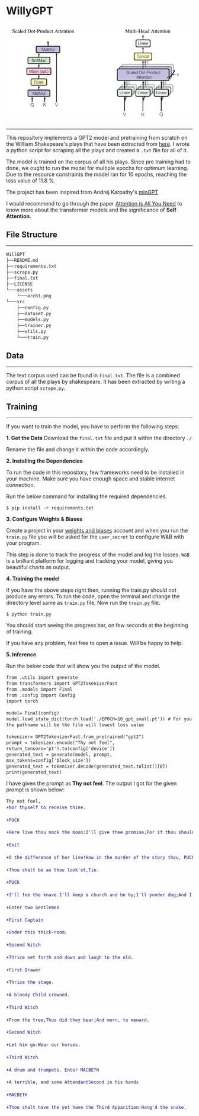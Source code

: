 # WillyGPT
![Attention Architecture](/assets/arch1.png)

---
This repository implements a GPT2 model and pretraining from scratch on the William Shakepeare's plays that have been extracted from [here](https://www.thecompleteworksofshakespeare.com). I wrote a python script for scraping all the plays and created a `.txt` file for all of it.

The model is trained on the corpus of all his plays. Since pre training had to done, we ought to run the model for multiple epochs for optimum learning. Due to the resource constraints the model ran for 10 epochs, reaching the loss value of 11.8 %. 

The project has been inspired from Andrej Karpathy's [minGPT](https://www.github.com/karpathy/minGPT)

I would recommend to go through the paper [Attention is All You Need](https://arxiv.org/pdf/1706.03762.pdf) to know more about the transformer models and the significance of **Self Attention**.
## File Structure
---
```
WillGPT
├──README.md
├──requirements.txt
├──scrape.py
├──final.txt
├──LICENSE
└───assets
    └───arch1.png
└───src
    ├──config.py
    ├──dataset.py
    ├──models.py
    ├──trainer.py
    ├──utils.py
    └───train.py
```
## Data
---

The text corpus used can be found in `final.txt`. The file is a combined corpus of all the plays by shakespeare. It has been extracted by writing a python script  `scrape.py`.

## Training
---
If you want to train the model, you have to perform the following steps:

**1. Get the Data**
Download the `final.txt` file and put it within the directory  `./`

Rename the file and change it within the code accordingly. 


**2. Installing the Dependencies**

To run the code in this repository, few frameworks need to be installed in your machine. Make sure you have enough space and stable internet connection.

Run the below command for installing the required dependencies.

```shell
$ pip install -r requirements.txt 
```

**3. Configure Weights & Biases**

Create a project in your [weights and biases](https://wandb.ai/) account and when you run the `train.py` file you will be asked for the `user_secret` to configure W&B with your program. 

This step is done to track the progress of the model and log the losses. `W&B` is a brilliant platform for logging and tracking your model, giving you beautiful charts as output. 

**4. Training the model** 

If you have the above steps right then, running the train.py should not produce any errors. 
To run the code, open the terminal and change the directory level same as `train.py` file. 
Now run the `train.py` file.

```shell
$ python train.py
```
You should start seeing the progress bar, on few seconds at the beginning of training.

If you have any problem, feel free to open a issue. Will be happy to help.

**5. Inference**

Run the below code that will show you the output of the model.

```shell
from .utils import generate
from transformers import GPT2TokenizerFast
from .models import Final
from .config import Config
import torch

model= Final(config)
model.load_state_dict(torch.load('./EPOCH=10_gpt_small.pt')) # For you the pathname will be the file will lowest loss value

tokenizer= GPT2TokenizerFast.from_pretrained("gpt2")
prompt = tokenizer.encode("Thy not feel", return_tensors='pt').to(config['device'])
generated_text = generate(model, prompt, max_tokens=config['block_size'])
generated_text = tokenizer.decode(generated_text.tolist()[0])
print(generated_text)

```

I have given the prompt as **Thy not feel**. The output I got for the given prompt is shown below:

```diff
Thy not feel,
+Nor thyself to receive thine.

+PUCK

+Here live thou mock the moon:I'll give thee promise;For if thou shouldst, I'll live to prove;Or I'll live by and force perforce.

+Exit

+O the difference of her live!How in the murder of the story thou, PUCK

+Thou shalt be as thou look'st,Tie.
 
+PUCK

+I'll fee the knave.I'll keep a church and be by;I'll yonder dog;And I will go.

+Enter two Gentlemen

+First Captain

+Under this thick-room.

+Second Witch

+Thrice set forth and down and laugh to the old.

+First Drawer

+Thrice the stage.

+A bloody Child crowned.

+Third Witch

+From the tree,Thus did they bear;And morn, to meward.

+Second Witch

+Let him go:Wear our horses.

+Third Witch

+A drum and trumpets. Enter MACBETH

+A terrible, and some AttendantSecond in his hands

+MACBETH

+Thou shalt have the yet have the Third Apparition:Hang'd the snake,
```



